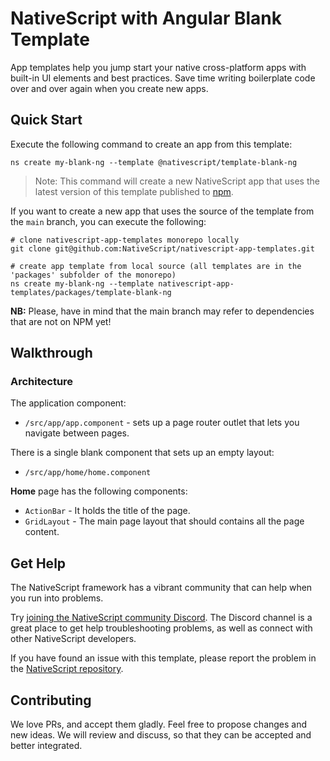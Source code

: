 # NativeScript with Angular Blank Template
App templates help you jump start your native cross-platform apps with built-in UI elements and best practices. Save time writing boilerplate code over and over again when you create new apps.

## Quick Start
Execute the following command to create an app from this template:

```
ns create my-blank-ng --template @nativescript/template-blank-ng
```

> Note: This command will create a new NativeScript app that uses the latest version of this template published to [npm](https://www.npmjs.com/package/@nativescript/template-blank-ng).

If you want to create a new app that uses the source of the template from the `main` branch, you can execute the following:

```
# clone nativescript-app-templates monorepo locally
git clone git@github.com:NativeScript/nativescript-app-templates.git

# create app template from local source (all templates are in the 'packages' subfolder of the monorepo)
ns create my-blank-ng --template nativescript-app-templates/packages/template-blank-ng
```

**NB:** Please, have in mind that the main branch may refer to dependencies that are not on NPM yet!

## Walkthrough

### Architecture
The application component:
- `/src/app/app.component` - sets up a page router outlet that lets you navigate between pages.

There is a single blank component that sets up an empty layout:
- `/src/app/home/home.component`

**Home** page has the following components:
- `ActionBar` - It holds the title of the page.
- `GridLayout` - The main page layout that should contains all the page content.

## Get Help
The NativeScript framework has a vibrant community that can help when you run into problems.

Try [joining the NativeScript community Discord](https://nativescript.org/discord). The Discord channel is a great place to get help troubleshooting problems, as well as connect with other NativeScript developers.

If you have found an issue with this template, please report the problem in the [NativeScript repository](https://github.com/NativeScript/NativeScript/issues).

## Contributing

We love PRs, and accept them gladly. Feel free to propose changes and new ideas. We will review and discuss, so that they can be accepted and better integrated.
